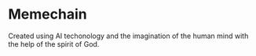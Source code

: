 # Memechain
Created using AI techonology and the imagination of the human mind with the help of the spirit of God.
